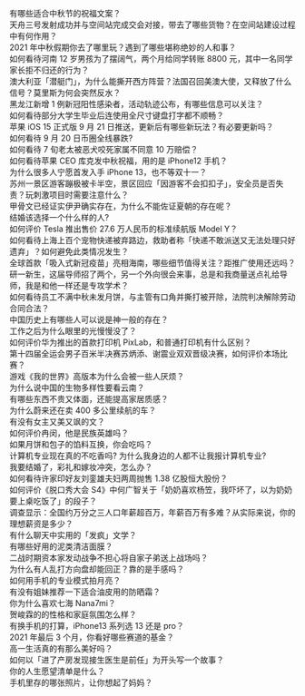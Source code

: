 有哪些适合中秋节的祝福文案？  
天舟三号发射成功并与空间站完成交会对接，带去了哪些货物？在空间站建设过程中有何作用？  
2021 年中秋假期你去了哪里玩？遇到了哪些堪称绝妙的人和事？  
如何看待河南 12 岁男孩为了摆阔气，两个月给同学转账 8800 元，其中一名同学家长拒不归还的行为？  
澳大利亚「潜艇门」，为什么能撕开西方阵营？法国召回美澳大使，又释放了什么信号？莫里斯为何会突然反水？  
黑龙江新增 1 例新冠阳性感染者，活动轨迹公布，有哪些信息可以关注？  
如何看待部分大学生毕业后连使用全尺寸键盘打字都不顺畅？  
苹果 iOS 15 正式版 9 月 21 日推送，更新后有哪些新玩法？有必要更新吗？  
如何看待 9 月 20 日币圈全线暴跌?  
如何看待 7 旬老太被恶犬咬死家属不同意 10 万赔偿？  
如何看待苹果 CEO 库克发中秋祝福，用的是 iPhone12 手机？  
为什么很多人宁愿首发入手 iPhone 13，也不等双十一？  
苏州一景区游客蹦极被卡半空，景区回应「因游客不会扣扣子」，安全员是否失责？玩刺激项目时需要注意什么？  
甲骨文已经证实伊尹确实存在，为什么不能佐证夏朝的存在呢？  
结婚该选择一个什么样的人?  
如何评价 Tesla 推出售价 27.6 万人民币的标准续航版 Model Y？  
如何看待上海上百个宠物快递被弃路边，救助者称「快递不敢派送又无法处理只好遗弃」？如何避免此类情况发生？  
全球首款「吸入式新冠疫苗」亮相海南，哪些细节值得关注？距推广使用还远吗？  
研一新生，这届导师招了两个，另一个外向很会来事，总是和我商量送点礼给导师，我是和他一样还是专攻学术？  
如何看待员工不满中秋未发月饼，与主管有口角并撕打被开除，法院判决解除劳动合同合法？  
中国历史上有哪些人可以说是神一般的存在？  
工作之后为什么眼里的光慢慢没了？  
如何评价华为推出的首款打印机 PixLab，和普通打印机有什么区别？  
第十四届全运会男子百米半决赛苏炳添、谢震业双双晋级决赛，如何评价本场比赛？  
游戏《我的世界》高版本为什么会被一些人厌烦？  
为什么说中国的生物多样性要看云南？  
有哪些东西不贵又体面，还能提高家居质感？  
为什么蔚来还在卖 400 多公里续航的车？  
有没有女主又美又飒的文？  
如何评价冉闵，他是民族英雄吗？  
如果月饼和包子的馅料互换，你会吃吗？  
计算机专业现在真的不吃香吗? 为什么我身边的人都不让我报计算机专业?  
我要结婚了，彩礼和嫁妆冲突，怎么办？  
如何看待许家印好友刘銮雄夫妇两周抛售 1.38 亿股恒大股份？  
如何评价《脱口秀大会 S4》中何广智关于「奶奶喜欢杨笠，我吓坏了，以为奶奶要上桌吃饭了」的段子？  
调查显示：全国约万分之三人口年薪超百万，年薪百万有多难？从实际来说，你的理想薪资是多少？  
有什么聊天中实用的「发疯」文学？  
有哪些好用的泥类清洁面膜？  
二战时期资本家发动战争不担心将自家子弟送上战场吗？  
为什么有人乱打方向盘却能回正？靠的是手感吗？  
如何用手机的专业模式拍月亮？  
有没有姐妹推荐一下适合油皮用的防晒霜？  
你为什么喜欢七海 Nana7mi？  
贺峻霖的的性格和家庭氛围怎么样？  
有换手机的打算，iPhone13 系列选 13 还是 pro？  
2021 年最后 3 个月，你看好哪些赛道的基金？  
高一生活真的有那么美好吗？  
如何以「进了产房发现接生医生是前任」为开头写一个故事？  
你的人生愿望清单是什么？  
手机里存的哪张照片，让你想起了妈妈？  
